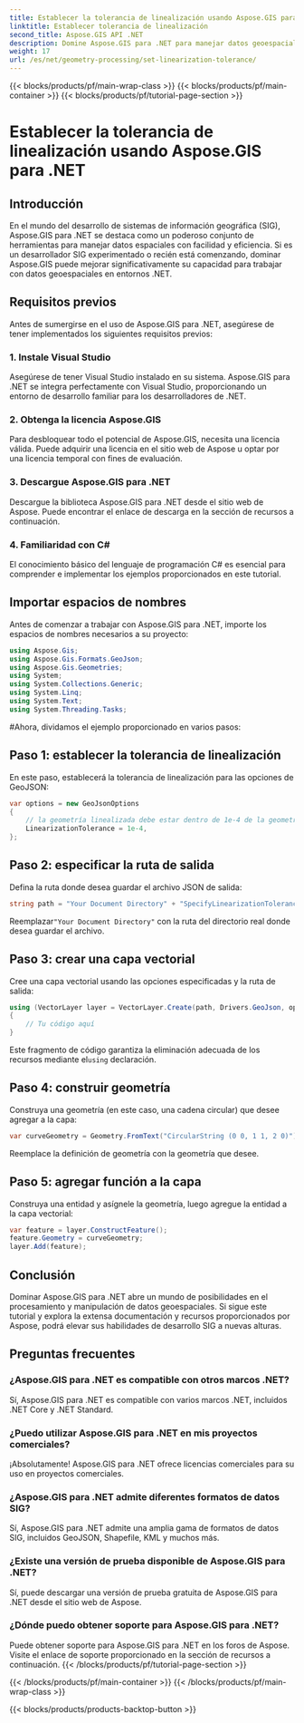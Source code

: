 ```yaml
---
title: Establecer la tolerancia de linealización usando Aspose.GIS para .NET
linktitle: Establecer tolerancia de linealización
second_title: Aspose.GIS API .NET
description: Domine Aspose.GIS para .NET para manejar datos geoespaciales sin esfuerzo. Siga este tutorial paso a paso y libere todo el potencial del desarrollo SIG en .NET.
weight: 17
url: /es/net/geometry-processing/set-linearization-tolerance/
---
```


{{< blocks/products/pf/main-wrap-class >}}
{{< blocks/products/pf/main-container >}}
{{< blocks/products/pf/tutorial-page-section >}}

# Establecer la tolerancia de linealización usando Aspose.GIS para .NET

## Introducción
En el mundo del desarrollo de sistemas de información geográfica (SIG), Aspose.GIS para .NET se destaca como un poderoso conjunto de herramientas para manejar datos espaciales con facilidad y eficiencia. Si es un desarrollador SIG experimentado o recién está comenzando, dominar Aspose.GIS puede mejorar significativamente su capacidad para trabajar con datos geoespaciales en entornos .NET.
## Requisitos previos
Antes de sumergirse en el uso de Aspose.GIS para .NET, asegúrese de tener implementados los siguientes requisitos previos:
### 1. Instale Visual Studio
Asegúrese de tener Visual Studio instalado en su sistema. Aspose.GIS para .NET se integra perfectamente con Visual Studio, proporcionando un entorno de desarrollo familiar para los desarrolladores de .NET.
### 2. Obtenga la licencia Aspose.GIS
Para desbloquear todo el potencial de Aspose.GIS, necesita una licencia válida. Puede adquirir una licencia en el sitio web de Aspose u optar por una licencia temporal con fines de evaluación.
### 3. Descargue Aspose.GIS para .NET
Descargue la biblioteca Aspose.GIS para .NET desde el sitio web de Aspose. Puede encontrar el enlace de descarga en la sección de recursos a continuación.
### 4. Familiaridad con C#
El conocimiento básico del lenguaje de programación C# es esencial para comprender e implementar los ejemplos proporcionados en este tutorial.

## Importar espacios de nombres
Antes de comenzar a trabajar con Aspose.GIS para .NET, importe los espacios de nombres necesarios a su proyecto:
```csharp
using Aspose.Gis;
using Aspose.Gis.Formats.GeoJson;
using Aspose.Gis.Geometries;
using System;
using System.Collections.Generic;
using System.Linq;
using System.Text;
using System.Threading.Tasks;
```
#Ahora, dividamos el ejemplo proporcionado en varios pasos:
## Paso 1: establecer la tolerancia de linealización
En este paso, establecerá la tolerancia de linealización para las opciones de GeoJSON:
```csharp
var options = new GeoJsonOptions
{
    // la geometría linealizada debe estar dentro de 1e-4 de la geometría de la curva
    LinearizationTolerance = 1e-4,
};
```
## Paso 2: especificar la ruta de salida
Defina la ruta donde desea guardar el archivo JSON de salida:
```csharp
string path = "Your Document Directory" + "SpecifyLinearizationTolerance_out.json";
```
 Reemplazar`"Your Document Directory"` con la ruta del directorio real donde desea guardar el archivo.
## Paso 3: crear una capa vectorial
Cree una capa vectorial usando las opciones especificadas y la ruta de salida:
```csharp
using (VectorLayer layer = VectorLayer.Create(path, Drivers.GeoJson, options))
{
    // Tu código aquí
}
```
 Este fragmento de código garantiza la eliminación adecuada de los recursos mediante el`using` declaración.
## Paso 4: construir geometría
Construya una geometría (en este caso, una cadena circular) que desee agregar a la capa:
```csharp
var curveGeometry = Geometry.FromText("CircularString (0 0, 1 1, 2 0)");
```
Reemplace la definición de geometría con la geometría que desee.
## Paso 5: agregar función a la capa
Construya una entidad y asígnele la geometría, luego agregue la entidad a la capa vectorial:
```csharp
var feature = layer.ConstructFeature();
feature.Geometry = curveGeometry;
layer.Add(feature);
```

## Conclusión
Dominar Aspose.GIS para .NET abre un mundo de posibilidades en el procesamiento y manipulación de datos geoespaciales. Si sigue este tutorial y explora la extensa documentación y recursos proporcionados por Aspose, podrá elevar sus habilidades de desarrollo SIG a nuevas alturas.
## Preguntas frecuentes
### ¿Aspose.GIS para .NET es compatible con otros marcos .NET?
Sí, Aspose.GIS para .NET es compatible con varios marcos .NET, incluidos .NET Core y .NET Standard.
### ¿Puedo utilizar Aspose.GIS para .NET en mis proyectos comerciales?
¡Absolutamente! Aspose.GIS para .NET ofrece licencias comerciales para su uso en proyectos comerciales.
### ¿Aspose.GIS para .NET admite diferentes formatos de datos SIG?
Sí, Aspose.GIS para .NET admite una amplia gama de formatos de datos SIG, incluidos GeoJSON, Shapefile, KML y muchos más.
### ¿Existe una versión de prueba disponible de Aspose.GIS para .NET?
Sí, puede descargar una versión de prueba gratuita de Aspose.GIS para .NET desde el sitio web de Aspose.
### ¿Dónde puedo obtener soporte para Aspose.GIS para .NET?
Puede obtener soporte para Aspose.GIS para .NET en los foros de Aspose. Visite el enlace de soporte proporcionado en la sección de recursos a continuación.
{{< /blocks/products/pf/tutorial-page-section >}}

{{< /blocks/products/pf/main-container >}}
{{< /blocks/products/pf/main-wrap-class >}}

{{< blocks/products/products-backtop-button >}}
